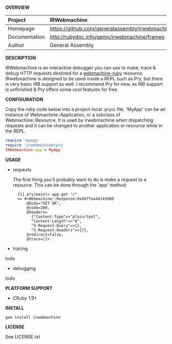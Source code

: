__OVERVIEW__


| Project         | IRWebmachine   
|:----------------|:--------------------------------------------------
| Homepage        | https://github.com/generalassembly/irwebmachine
| Documentation   | http://rubydoc.info/gems/irwebmachine/frames
| Author          | General Assembly

__DESCRIPTION__

IRWebmachine is an interactive debugger you can use to make, trace & debug
HTTP requests destined for a [webmachine-ruby](https://github.com/seancribbs/webmachine-ruby)
resource. IRwebmachine is designed to be used inside a REPL such as Pry, but 
there is very basic IRB support as well. I recommend Pry for now, as IRB support
is unfinished & Pry offers some cool features for free.

__CONFIGURATION__

Copy the ruby code below into a project-local .pryrc file.
'MyApp' can be an instance of Webmachine::Application, or a subclass of 
Webmachine::Resource. It is used by irwebmachine when dispatching requests and 
it can be changed to another application or resource while in the REPL.


```ruby
require 'myapp'
require 'irwebmachine/pry'
IRWebmachine.app = MyApp
```

__USAGE__

- requests

  The first thing you'll probably want to do is make a request to a resource. 
  This can be done through the 'app' method:

        [1] pry(main)> app.get "/"
        => #<Webmachine::Response:0x007faa44143980
            @body="GET OK",
            @code=200,
            @headers=
              {"Content-Type"=>"plain/text",
              "Content-Length"=>"6",
              "X-Request-Query"=>{},
              "X-Request-Headers"=>{}},
            @redirect=false,
            @trace=[]>

- tracing 

todo

- debugging

todo

__PLATFORM SUPPORT__

  - CRuby 1.9+

__INSTALL__

    gem install irwebmachine

__LICENSE__

See LICENSE.txt
